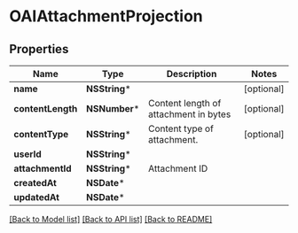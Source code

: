 # OAIAttachmentProjection

## Properties
Name | Type | Description | Notes
------------ | ------------- | ------------- | -------------
**name** | **NSString*** |  | [optional] 
**contentLength** | **NSNumber*** | Content length of attachment in bytes | [optional] 
**contentType** | **NSString*** | Content type of attachment. | [optional] 
**userId** | **NSString*** |  | 
**attachmentId** | **NSString*** | Attachment ID | 
**createdAt** | **NSDate*** |  | 
**updatedAt** | **NSDate*** |  | 

[[Back to Model list]](../README#documentation-for-models) [[Back to API list]](../README#documentation-for-api-endpoints) [[Back to README]](../README)


